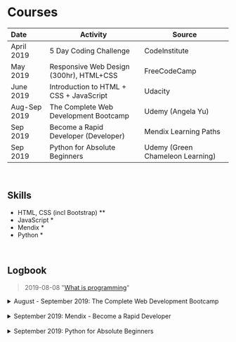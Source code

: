 
# Courses

| Date              | Activity                   							    | Source                  		     |
| :-----------------|---------------------------------------------|----------------------------------|
| April 2019        | 5 Day Coding Challenge                      | CodeInstitute                    |
| May 2019          | Responsive Web Design (300hr), HTML+CSS			| FreeCodeCamp 									   |
| June 2019         | Introduction to HTML + CSS + JavaScript			| Udacity												   |
| Aug-Sep 2019      | The Complete Web Development Bootcamp				| Udemy (Angela Yu)							   |
| Sep 2019		      | Become a Rapid Developer (Developer)				| Mendix Learning Paths					   |
| Sep 2019          | Python for Absolute Beginners               | Udemy (Green Chameleon Learning) |

<br>


## Skills
* HTML, CSS (incl Bootstrap) **
* JavaScript *
* Mendix *
* Python *

<br>


## Logbook

> 2019-08-08 "[What is programming](https://classroom.udacity.com/courses/ud994)"

<details>
	<summary> August - September 2019: The Complete Web Development Bootcamp</summary>

> **[The Complete Web Development Bootcamp](https://www.udemy.com/the-complete-web-development-bootcamp)**  
> * 9 Aug:  
>   - Section 1 - 3 finished (intro & HTML).  
>   - Looked up guides for using Git & GitHub.  
> * 10 Aug:  
>   - Created personal [GitHub page](https://chantalschot.github.io/) as a collection to list all GitHub pages.  
>   - Added activity log (courses and log book i.e. this file) to personal page repository.
>   - Course section 4 up until 32 (Internal CSS).
> * 11 Aug:
>   - Remaining part of Section 4 (External CSS) finished [here](https://chantalschot.github.io/htmlcourse/).
>   - Refreshed knowledge of previous webpages from 5DCC and FCC courses.
>   - Section 5 Intermediate CSS, lesson 38-45.
> * 12 Aug:
>   - Section 5 Intermediate CSS, lesson 46-54.
> * 13 Aug:
>   - Section 5 completed, [personal site](https://chantalschot.github.io/cssMySite/) finished with CSS.
>   - Started on Section 6 (Bootstrap), up until lesson 61.
> * 19 Aug:
>   - Section 6 lessons 62-67 (started on TinDog site, bootstrap columns.
> * 20 Aug:
>   - Section 6 Lessons 68-72 (title section of tindog site).
> * 21 Aug:
>   - Section 6 finished, set up carousel myself (part of next lesson).  
>  
> Pause due to holiday in Sweden
> * 4 Sep:
>   - Section 7 lesson 75-81, finishing tindog bootstrap site.
> * 5 Sep:
>   - Section 7 finished (lessons 82-88) - [Bootstrap Tindog](https://chantalschot.github.io/bootstrap-tindog/) website finalised.
>   - Section 8 finished: Introduction to JavaScript (lessons 89 - 108).
> Pause due to Mendix course and job searching.
> * 17 Sep:
>   - Section 9 finished: Intermediate JavaScript (lessons 109 - 117).
>   - Section 10 started: Document-Object Model (DOM), Lessons 118 - 121.
> * 22 Sep:
>   - Section 10 finished: lessons 122 - 125.
>   - Section 11 finished: lessons 126 - 135.
> * 23 Sep:
>   - Section 12 started: lessons 136 - 144.
> * 24 Sep:
>   - Section 12 finished: lessons 145 - 149.
</details>



<br>  
<details>
	<summary>September 2019: Mendix - Become a Rapid Developer</summary>

> **[Mendix - Become a Rapid Developer](https://gettingstarted.mendixcloud.com/link/path/38)**  
> * 9 Sep:
>   - Introduction
> * 10 Sep:
>   - Collaborating with your team: creating the app and wireframes.
> * 11 Sep:
>   - Setting up app homepage, overview pages and data (finished section 4).
> * 13 Sep:
>   - Adding  microflows and debugging.
> * 14 Sep:
>   - Data validation and deletion of database objects.
>   - Finished the Mendix Rapid Developer course.
> * 15 Sep:
>   - Continued with finishing the LearnNow app by adding more user stories and working on them.
> * 16 Sep:
>   - Finished working on Mendix app by adding all detail pages, making the database editable by admin completely.
</details>



<br>  
<details>
	<summary>September 2019: Python for Absolute Beginners</summary>

> **[Python for Absolute Beginners](https://www.udemy.com/course/python-for-absolute-beginners-u/)**
> * 26 Sep: Section 1-3 (intro, basics, strings and print), up until lesson 11.
> * 27 Sep: Section 4 (conditionals and flow control), lesson 12-19.
> * 29 Sep: Section 5-9, lesson 20-43.
</details>


<br>  
